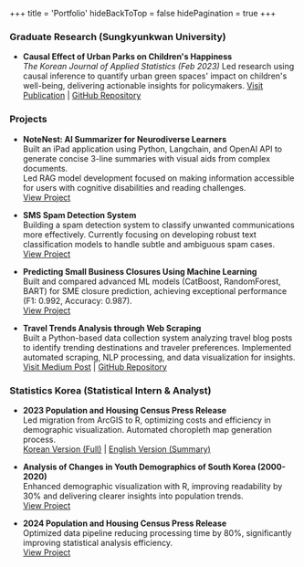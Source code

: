 +++
title = 'Portfolio'
hideBackToTop = false
hidePagination = true
+++

### Graduate Research (Sungkyunkwan University)
- **Causal Effect of Urban Parks on Children's Happiness**  
  *The Korean Journal of Applied Statistics (Feb 2023)*
  Led research using causal inference to quantify urban green spaces' impact on children's well-being, delivering actionable insights for policymakers.
  [Visit Publication](https://www.kjas.or.kr/journal/view.html?doi=10.5351/KJAS.2023.36.1.063) | [GitHub Repository](https://github.com/KwonNayeon/urban-parks-childrens-happiness)

### Projects
- **NoteNest: AI Summarizer for Neurodiverse Learners**  
  Built an iPad application using Python, Langchain, and OpenAI API to generate concise 3-line summaries with visual aids from complex documents.  
  Led RAG model development focused on making information accessible for users with cognitive disabilities and reading challenges.  
  [View Project](https://github.com/KwonNayeon/noteRAG)

- **SMS Spam Detection System**  
  Building a spam detection system to classify unwanted communications more effectively. Currently focusing on developing robust text classification models to handle subtle and ambiguous spam cases.  
  [View Project](https://github.com/KwonNayeon/sms-spam-classifier)

- **Predicting Small Business Closures Using Machine Learning**  
  Built and compared advanced ML models (CatBoost, RandomForest, BART) for SME closure prediction, achieving exceptional performance (F1: 0.992, Accuracy: 0.987).  
  [View Project](https://github.com/KwonNayeon/numble)

- **Travel Trends Analysis through Web Scraping**  
  Built a Python-based data collection system analyzing travel blog posts to identify trending destinations and traveler preferences. Implemented automated scraping, NLP processing, and data visualization for insights.  
  [Visit Medium Post](https://nayeonkwonds.medium.com/web-scraping-and-text-analysis-of-travel-trends-on-blogs-e83a453d34ed) | [GitHub Repository](https://github.com/KwonNayeon/medium-post-projects)

### Statistics Korea (Statistical Intern & Analyst)
- **2023 Population and Housing Census Press Release**  
  Led migration from ArcGIS to R, optimizing costs and efficiency in demographic visualization. Automated choropleth map generation process.  
  [Korean Version (Full)](https://kostat.go.kr/board.es?mid=a10301020200&bid=203&act=view&list_no=426429) | [English Version (Summary)](https://kostat.go.kr/board.es?mid=a20101000000&bid=11747&act=view&list_no=426676)

- **Analysis of Changes in Youth Demographics of South Korea (2000-2020)**  
  Enhanced demographic visualization with R, improving readability by 30% and delivering clearer insights into population trends.  
  [View Project](https://kostat.go.kr/board.es?mid=a10301020200&bid=203&act=view&list_no=428215)

- **2024 Population and Housing Census Press Release**  
  Optimized data pipeline reducing processing time by 80%, significantly improving statistical analysis efficiency.  
  [View Project](https://kostat.go.kr/board.es?mid=a10301010000&bid=203&act=view&list_no=431972)
